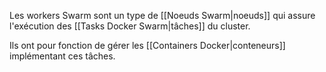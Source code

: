 
Les workers Swarm sont un type de [[Noeuds Swarm|noeuds]] qui assure l'exécution des [[Tasks Docker Swarm|tâches]] du cluster.

Ils ont pour fonction de gérer les [[Containers Docker|conteneurs]] implémentant ces tâches.

